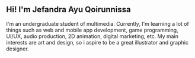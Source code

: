 ## Hi! I'm Jefandra Ayu Qoirunnissa

I'm an undergraduate student of multimedia. Currently, I'm learning a lot of things such as web and mobile app development, game programming, UI/UX, audio production, 2D animation, digital marketing, etc. My main interests are art and design, so i aspire to be a great illustrator and graphic designer.
